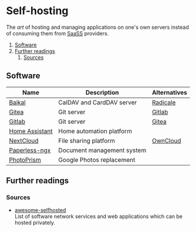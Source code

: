 # Self-hosting

The _art_ of hosting and managing applications on one's own servers instead of consuming them from
[SaaSS][service as a software substitute] providers.

1. [Software](#software)
1. [Further readings](#further-readings)
   1. [Sources](#sources)

## Software

| Name             | Description                | Alternatives                      |
| ---------------- | -------------------------- | --------------------------------- |
| [Baikal]         | CalDAV and CardDAV server  | [Radicale](https://radicale.org/) |
| [Gitea]          | Git server                 | [Gitlab]                          |
| [Gitlab]         | Git server                 | [Gitea]                           |
| [Home Assistant] | Home automation platform   |                                   |
| [NextCloud]      | File sharing platform      | [OwnCloud](https://owncloud.com/) |
| [Paperless-ngx]  | Document management system |                                   |
| [PhotoPrism]     | Google Photos replacement  |                                   |

## Further readings

### Sources

- [awesome-selfhosted]<br/>
  List of software network services and web applications which can be hosted privately.

<!--
  Reference
  ═╬═Time══
  -->

<!-- Knowledge base -->
[baikal]: baikal.md
[gitea]: gitea.md
[gitlab]: gitlab/README.md
[nextcloud]: nextcloud.md
[paperless-ngx]: paperless-ngx.md
[photoprism]: photoprism.md

<!-- Others -->
[awesome-selfhosted]: https://awesome-selfhosted.net/
[home assistant]: https://www.home-assistant.io/
[service as a software substitute]: https://www.gnu.org/philosophy/who-does-that-server-really-serve.html
